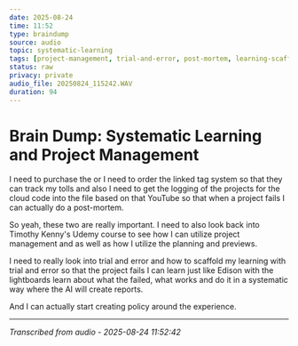 ```yaml
---
date: 2025-08-24
time: 11:52
type: braindump
source: audio
topic: systematic-learning
tags: [project-management, trial-and-error, post-mortem, learning-scaffold]
status: raw
privacy: private
audio_file: 20250824_115242.WAV
duration: 94
---
```


# Brain Dump: Systematic Learning and Project Management

I need to purchase the or I need to order the linked tag system so that they can track my tolls and also I need to get the logging of the projects for the cloud code into the file based on that YouTube so that when a project fails I can actually do a post-mortem.

So yeah, these two are really important. I need to also look back into Timothy Kenny's Udemy course to see how I can utilize project management and as well as how I utilize the planning and previews.

I need to really look into trial and error and how to scaffold my learning with trial and error so that the project fails I can learn just like Edison with the lightboards learn about what the failed, what works and do it in a systematic way where the AI will create reports.

And I can actually start creating policy around the experience.

---
*Transcribed from audio - 2025-08-24 11:52:42*